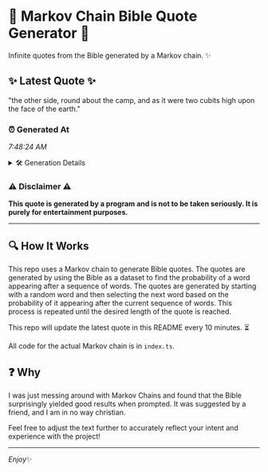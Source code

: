 # 📖 Markov Chain Bible Quote Generator 📖

Infinite quotes from the Bible generated by a Markov chain. ✨

## ✨ Latest Quote ✨
"the other side, round about the camp, and as it were two cubits high upon the face of the earth."

### ⏰ Generated At
*7:48:24 AM*

<details>
    <summary>🛠️ Generation Details</summary>
    <p>
        <strong>🌱 Seed:</strong> the<br>
        <strong>🔄 Iterations:</strong> 19<br>
        <strong>📜 Context History:</strong><br>[ the ]: other<br>[ the, other ]: side,<br>[ the, other, side, ]: round<br>[ the, other, side,, round ]: about<br>[ the, other, side,, round, about ]: the<br>[ the, other, side,, round, about, the ]: camp,<br>[ other, side,, round, about, the, camp, ]: and<br>[ side,, round, about, the, camp,, and ]: as<br>[ round, about, the, camp,, and, as ]: it<br>[ about, the, camp,, and, as, it ]: were<br>[ the, camp,, and, as, it, were ]: two<br>[ camp,, and, as, it, were, two ]: cubits<br>[ and, as, it, were, two, cubits ]: high<br>[ as, it, were, two, cubits, high ]: upon<br>[ it, were, two, cubits, high, upon ]: the<br>[ were, two, cubits, high, upon, the ]: face<br>[ two, cubits, high, upon, the, face ]: of<br>[ cubits, high, upon, the, face, of ]: the<br>[ high, upon, the, face, of, the ]: earth.<br>
    </p>
</details>

### ⚠️ Disclaimer ⚠️
**This quote is generated by a program and is not to be taken seriously. It is purely for entertainment purposes.**

---

## 🔍 How It Works

This repo uses a Markov chain to generate Bible quotes. The quotes are generated by using the Bible as a dataset to find the probability of a word appearing after a sequence of words. The quotes are generated by starting with a random word and then selecting the next word based on the probability of it appearing after the current sequence of words. This process is repeated until the desired length of the quote is reached.

This repo will update the latest quote in this README every 10 minutes. ⏳

All code for the actual Markov chain is in `index.ts`.

## ❓ Why

I was just messing around with Markov Chains and found that the Bible surprisingly yielded good results when prompted. 
It was suggested by a friend, and I am in no way christian.

Feel free to adjust the text further to accurately reflect your intent and experience with the project!

---

*Enjoy*✨
